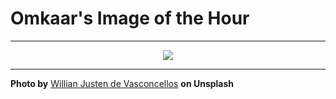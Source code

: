 # Omkaar's Image of the Hour

---

<div align="center">

<a href="https://unsplash.com/photos/birds-eye-view-of-a-metropolis-skyscrapers-0XXV6ccYMCA">
  <img src="https://images.unsplash.com/photo-1749154362898-860b54bdf363?crop=entropy&cs=tinysrgb&fit=max&fm=jpg&ixid=M3w3NjA2Nzh8MHwxfHJhbmRvbXx8fHx8fHx8fDE3NTAyNTUyMDB8&ixlib=rb-4.1.0&q=80&w=1080" style="max-width:100%; height:auto;">
</a>



</div>

---

**Photo by** [Willian Justen de Vasconcellos](https://unsplash.com/@willianjusten) **on Unsplash**
